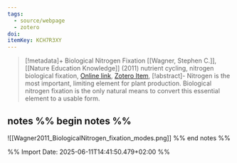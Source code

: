 ```yaml
---
tags:
  - source/webpage
  - zotero
doi: 
itemKey: KCH7R3XY
---
```

>[!metadata]+
> Biological Nitrogen Fixation
> [[Wagner, Stephen C.]], 
> [[Nature Education Knowledge]] (2011)
> nutrient cycling, nitrogen biological fixation, 
> [Online link](https://www.nature.com/scitable/knowledge/library/biological-nitrogen-fixation-23570419/), [Zotero Item](zotero://select/library/items/KCH7R3XY),
>[!abstract]-
>Nitrogen is the most important, limiting element for plant production. Biological nitrogen fixation is the only natural means to convert this essential element to a usable form.

## notes %% begin notes %%
![[Wagner2011_BiologicalNitrogen_fixation_modes.png]]
%% end notes %%

%% Import Date: 2025-06-11T14:41:50.479+02:00 %%
